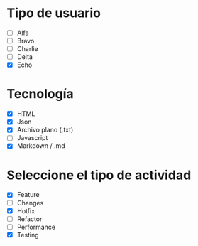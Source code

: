 # Tipo de usuario
- [ ] Alfa
- [ ] Bravo
- [ ] Charlie
- [ ] Delta
- [X] Echo
# Tecnología
- [X] HTML
- [X] Json
- [X] Archivo plano (.txt)
- [ ] Javascript
- [X] Markdown / .md
# Seleccione el tipo de actividad
- [X] Feature
- [ ] Changes
- [X] Hotfix
- [ ] Refactor
- [ ] Performance
- [X] Testing
